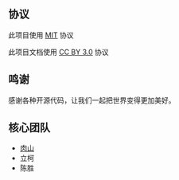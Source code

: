## 协议

此项目使用 [MIT](https://opensource.org/licenses/MIT) 协议

此项目文档使用 [CC BY 3.0](https://creativecommons.org/licenses/by/3.0/) 协议

## 鸣谢

感谢各种开源代码，让我们一起把世界变得更加美好。

## 核心团队

* [肉山](http://meathill.com/)
* 立柯
* 陈胜
